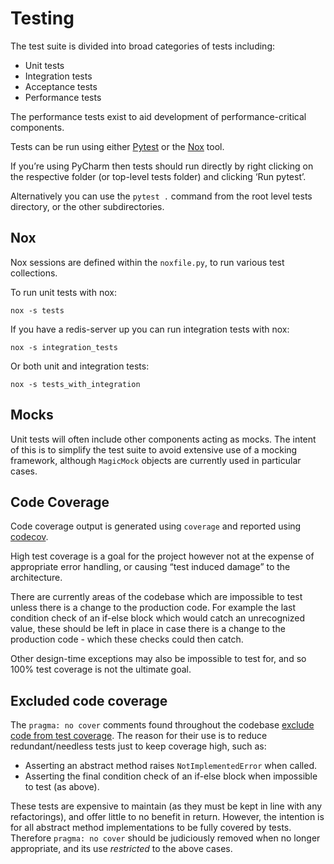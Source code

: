 # Testing
The test suite is divided into broad categories of tests including:

- Unit tests
- Integration tests
- Acceptance tests
- Performance tests

The performance tests exist to aid development of performance-critical components.

Tests can be run using either [Pytest](https://docs.pytest.org) or the [Nox](https://nox.thea.codes/en/stable/) tool.

If you’re using PyCharm then tests should run directly by right clicking on the respective folder (or top-level tests folder) and clicking ‘Run pytest’.

Alternatively you can use the `pytest .` command from the root level tests directory, or the other subdirectories.

## Nox
Nox sessions are defined within the `noxfile.py`, to run various test collections.

To run unit tests with nox:
    
    nox -s tests

If you have a redis-server up you can run integration tests with nox:

    nox -s integration_tests

Or both unit and integration tests:

    nox -s tests_with_integration

## Mocks
Unit tests will often include other components acting as mocks. The intent of this is to simplify 
the test suite to avoid extensive use of a mocking framework, although `MagicMock` objects are 
currently used in particular cases.

## Code Coverage
Code coverage output is generated using `coverage` and reported using [codecov](https://about.codecov.io/).

High test coverage is a goal for the project however not at the expense of appropriate error 
handling, or causing “test induced damage” to the architecture.

There are currently areas of the codebase which are impossible to test unless there is a change to 
the production code. For example the last condition check of an if-else block which would catch an 
unrecognized value, these should be left in place in case there is a change to the production code - which these checks could then catch.

Other design-time exceptions may also be impossible to test for, and so 100% test coverage is not 
the ultimate goal.

## Excluded code coverage
The `pragma: no cover` comments found throughout the codebase [exclude code from test coverage](https://coverage.readthedocs.io/en/coverage-4.3.3/excluding.html). 
The reason for their use is to reduce redundant/needless tests just to keep coverage high, such as:

- Asserting an abstract method raises `NotImplementedError` when called.
- Asserting the final condition check of an if-else block when impossible to test (as above).

These tests are expensive to maintain (as they must be kept in line with any refactorings), and 
offer little to no benefit in return. However, the intention is for all abstract method 
implementations to be fully covered by tests. Therefore `pragma: no cover` should be judiciously 
removed when no longer appropriate, and its use *restricted* to the above cases.
